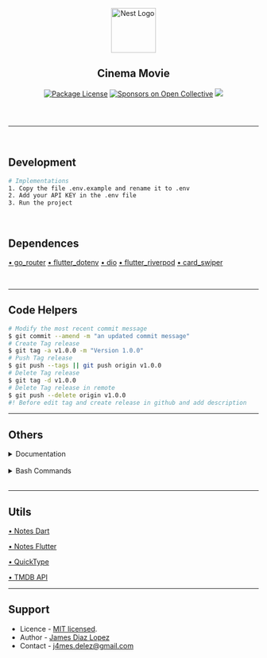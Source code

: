 <header>
  <p align="center">
    <a href="https://flutter.dev/" target="blank"><img src="https://storage.googleapis.com/cms-storage-bucket/ec64036b4eacc9f3fd73.svg" width="90" alt="Nest Logo" /></a>
    <h2 align="center">Cinema Movie</h2>
  </p>
  <section align="center">
  <a href="#"><img src="https://img.shields.io/npm/l/@nestjs/core.svg" alt="Package License" /></a>
  <a href="#"><img src="https://opencollective.com/nest/sponsors/badge.svg" alt="Sponsors on Open Collective" /></a>
  <a href="#"><img src="https://img.shields.io/twitter/follow/nestframework.svg?style=social&label=Followers"></a>
  </section>
</header>
<hr/><br/>

<!-- %%%%%%%%%%%%%%%%%%%%%%%%%%%%%%%%%%%%%%%%%%%%%%%%%%%%%% -->

## Development

```bash
# Implementations
1. Copy the file .env.example and rename it to .env
2. Add your API KEY in the .env file
3. Run the project
```

<br/>

## Dependences
[• go_router](https://pub.dev/packages/go_router)
[• flutter_dotenv](https://pub.dev/packages/flutter_dotenv)
[• dio](https://pub.dev/packages/dio)
[• flutter_riverpod](https://pub.dev/packages/flutter_riverpod)
[• card_swiper](https://pub.dev/packages/card_swiper)


<br/>
<hr/>

## Code Helpers

```bash
# Modify the most recent commit message
$ git commit --amend -m "an updated commit message"
# Create Tag release
$ git tag -a v1.0.0 -m "Version 1.0.0"
# Push Tag release
$ git push --tags || git push origin v1.0.0
# Delete Tag release
$ git tag -d v1.0.0
# Delete Tag release in remote
$ git push --delete origin v1.0.0
#! Before edit tag and create release in github and add description
```

<hr/>


## Others

<details><summary>Documentation</summary>
<ul>
  <li><a href="https://docs.flutter.dev/cookbook/plugins/play-video" target="_blank">Play and pause a video</a></li>
</ul>
</details><br/>

<details><summary>Bash Commands</summary>

```bash
# Init Empty Project
$ flutter create cinema_movie
# Run
$ flutter run

# Implementations
$ flutter pub add provider
$ flutter pub add dio

```
</details><br/>

<hr/>

## Utils

[• Notes Dart](https://devtalles.com/files/dart-cheat-sheet.pdf)

[• Notes Flutter](https://devtalles.com/files/flutter-cheat-sheet.pdf)

[• QuickType](https://app.quicktype.io/)

[• TMDB API](https://www.themoviedb.org/settings/api)
<!-- user: jalzdelezz -> jameslo***gmail.com -->
<!-- pass: ze**qc46 -->
<!-- key: 565abbc587f9eee9822e337179ba5ab4X -->


<hr/>

## Support

* Licence - [MIT licensed](LICENSE).
* Author - [James Diaz Lopez](https://www.linkedin.com/in/james-jalz/)
* Contact - [j4mes.delez@gmail.com](mailto:j4mes.delez@gmail.com)